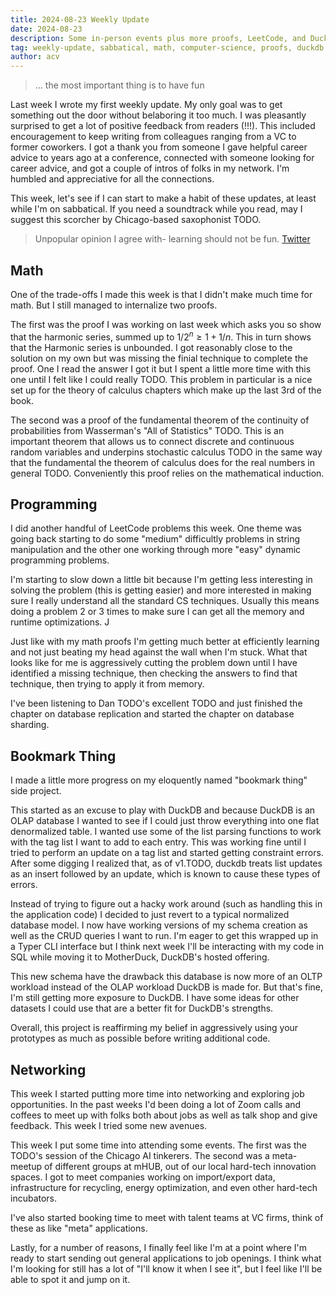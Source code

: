 ```yaml
---
title: 2024-08-23 Weekly Update
date: 2024-08-23
description: Some in-person events plus more proofs, LeetCode, and DuckDB
tag: weekly-update, sabbatical, math, computer-science, proofs, duckdb
author: acv
---
```


> ... the most important thing is to have fun

Last week I wrote my first weekly update. My only goal was to get something out the door without belaboring it too much. I was pleasantly surprised to get a lot of positive feedback from readers (!!!). This included encouragement to keep writing from colleagues ranging from a VC to former coworkers. I got a thank you from someone I gave helpful career advice to years ago at a conference, connected with someone looking for career advice, and got a couple of intros of folks in my network. I'm humbled and appreciative for all the connections.

This week, let's see if I can start to make a habit of these updates, at least while I'm on sabbatical. If you need a soundtrack while you read, may I suggest this scorcher by Chicago-based saxophonist TODO.


> Unpopular opinion I agree with- learning should not be fun. [Twitter](https://x.com/udayan_w/status/1824715943919886338)

## Math

One of the trade-offs I made this week is that I didn't make much time for math. But I still managed to internalize two proofs. 

The first was the proof I was working on last week which asks you so show that the harmonic series, summed up to $1/2^n \geq 1 + 1/n$. This in turn shows that the Harmonic series is unbounded. I got reasonably close to the solution on my own but was missing the finial technique to complete the proof. One I read the answer I got it but I spent a little more time with this one until I felt like I could really TODO. This problem in particular is a nice set up for the theory of calculus chapters which make up the last 3rd of the book.

The second was a proof of the fundamental theorem of the continuity of probabilities from Wasserman's "All of Statistics" TODO. This is an important theorem that allows us to connect discrete and continuous random variables and underpins stochastic calculus TODO in the same way that the fundamental the theorem of calculus does for the real numbers in general TODO. Conveniently this proof relies on the mathematical induction.

## Programming

I did another handful of LeetCode problems this week. One theme was going back starting to do some "medium" difficultly problems in string manipulation and the other one working through more "easy" dynamic programming problems. 

I'm starting to slow down a little bit because I'm getting less interesting in solving the problem (this is getting easier) and more interested in making sure I really understand all the standard CS techniques. Usually this means doing a problem 2 or 3 times to make sure I can get all the memory and runtime optimizations. J

Just like with my math proofs I'm getting much better at efficiently learning and not just beating my head against the wall when I'm stuck. What that looks like for me is aggressively cutting the problem down until I have identified a missing technique, then checking the answers to find that technique, then trying to apply it from memory.

I've been listening to Dan TODO's excellent TODO and just finished the chapter on database replication and started the chapter on database sharding. 

## Bookmark Thing

I made a little more progress on my eloquently named "bookmark thing" side project. 

This started as an excuse to play with DuckDB and because DuckDB is an OLAP database I wanted to see if I could just throw everything into one flat denormalized table. I wanted use some of the list parsing functions to work with the tag list I want to add to each entry. This was working fine until I tried to perform an update on a tag list and started getting constraint errors. After some digging I realized that, as of v1.TODO, duckdb treats list updates as an insert followed by an update, which is known to cause these types of errors. 

Instead of trying to figure out a hacky work around (such as handling this in the application code) I decided to just revert to a typical normalized database model. I now have working versions of my schema creation as well as the CRUD queries I want to run. I'm eager to get this wrapped up in a Typer CLI interface but I think next week I'll be interacting with my code in SQL while moving it to MotherDuck, DuckDB's hosted offering.

This new schema have the drawback this database is now more of an OLTP workload instead of the OLAP workload DuckDB is made for. But that's fine, I'm still getting more exposure to DuckDB. I have some ideas for other datasets I could use that are a better fit for DuckDB's strengths. 

Overall, this project is reaffirming my belief in aggressively using your prototypes as much as possible before writing additional code.

## Networking

This week I started putting more time into networking and exploring job opportunities. In the past weeks I'd been doing a lot of Zoom calls and coffees to meet up with folks both about jobs as well as talk shop and give feedback. This week I tried some new avenues.

This week I put some time into attending some events. The first was the TODO's session of the Chicago AI tinkerers. The second was a meta-meetup of different groups at mHUB, out of our local hard-tech innovation spaces. I got to meet companies working on import/export data, infrastructure for recycling, energy optimization, and even other hard-tech incubators.

I've also started booking time to meet with talent teams at VC firms, think of these as like "meta" applications. 

Lastly, for a number of reasons, I finally feel like I'm at a point where I'm ready to start sending out general applications to job openings. I think what I'm looking for still has a lot of "I'll know it when I see it", but I feel like I'll be able to spot it and jump on it.
